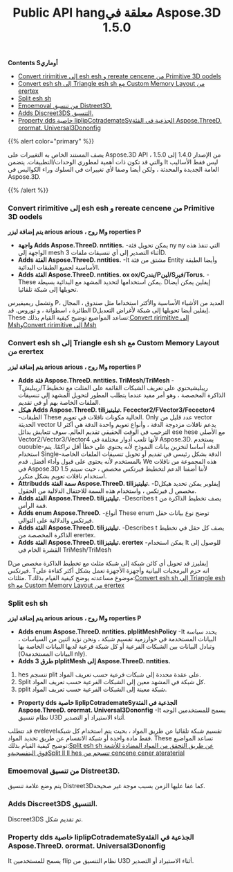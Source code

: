 ﻿---
title: Public API hangمعلقة في Aspose.3D 1.5.0
type: docs
weight: 20
url: /ar/net/public-api-changes-in-aspose-3d-1-5-0/
---
**Contents Sأوماري**

- [Convert ririmitive إلى esh esh و rereate cencene من Primitive 3D oodels](#PublicAPIChangesinAspose.3D1.5.0-ConvertthePrimitivetoaMeshandCreateaScenefromPrimitive3DModels)
- [Convert esh sh إلى Triangle esh sh مع Custom Memory Layout من erertex](#PublicAPIChangesinAspose.3D1.5.0-ConvertaMeshtoTriangleMeshwithCustomMemoryLayoutoftheVertex)
- [Split esh sh](#PublicAPIChangesinAspose.3D1.5.0-SplitMesh)
- [Emoemoval من تنسيق Distreet3D.](#PublicAPIChangesinAspose.3D1.5.0-RemovalofDistreet3DSformat.)
- [Adds Discreet3DS التنسيق.](#PublicAPIChangesinAspose.3D1.5.0-AddsDiscreet3DSformat.)
- [Property dds خاصية liplipCotrademateSyالجذعية في الفئة Aspose.ThreeD. orormat. Universal3Dononfig](#PublicAPIChangesinAspose.3D1.5.0-AddspropertyFlipCoordinateSysteminclassAspose.ThreeD.Formats.Universal3DConfig)

{{% alert color="primary" %}} 

يصف المستند الخاص به التغييرات على Aspose.3D API من الإصدار 1.4.0 إلى 1.5.0 ، والتي قد تكون ذات أهمية لمطوري الوحدات/التطبيقات. يتضمن It ليس فقط الأساليب العامة الجديدة والمحدثة ، ولكن أيضا وصفا لأي تغييرات في السلوك وراء الكواليس في Aspose.3D.

{{% /alert %}} 
### **Convert ririmitive إلى esh esh و rereate cencene من Primitive 3D oodels**
**يتم إضافة ليزر arious arious ، روح Mو roperties P**

- **واجهة Adds Aspose.ThreeD. nntities.** 
-يمكن تحويل فئة ny ny التي تنفذ هذه الواجهة إلى mesh أثناء التصدير إلى أي تنسيقات ملفات 3D.
- **Adds الفئة Aspose.ThreeD. nntities.** 
-It مشتق من فئة Entity وأيضا الطبقة الأساسية لجميع الطبقات البدائية.
- **Adds الفئة Aspose.ThreeD. nntities. ox ox/Cيندر/Pلين/Sفير/Torus.** 
-These يمكن استخدامها لتحديد المشهد مع البدائية بسيطة. Dإيفلين يمكن أيضا تحويلها إلى شبكة تلقائيا.

وتشمل ريميفيرس Pالعديد من الأشياء الأساسية والأكثر استخداما مثل صندوق ، المجال ، الطائرة ، اسطوانة ، و توروس. قد Dإيفلين أيضا تحويلها إلى شبكة لأغراض التعديل. These تساعد المواضيع توضيح كيفية القيام بذلك:[Convert ririmitive إلى Msh](http://www.aspose.com/docs/display/3dnet/Create+a+Scene+from+Primitive+3D+Models)و[Convert ririmitive إلى Msh](http://www.aspose.com/docs/display/3dnet/Convert+a+Mesh+to+Triangle+Mesh+and+Primitive+to+a+Mesh#ConvertaMeshtoTriangleMeshandPrimitivetoaMesh-ConvertthePrimitivetoaMesh)
### **Convert esh sh إلى Triangle esh sh مع Custom Memory Layout من erertex**
**يتم إضافة ليزر arious arious ، روح Mو roperties P**

- **Adds فئة Aspose.ThreeD. nntities. TriMesh/TriMesh<T>** 
-Tريبليش/Tريبليش<T>يحتوي على تعريف الشبكات القائمة على المثلث مع تخطيط الذاكرة المخصصة ، وهو أمر مفيد عندما يتطلب المطور لتحويل المشهد إلى تنسيقات الملفات الخاصة بهم أو في تقديم.
- **هيكل Adds Aspose.ThreeD. tiliتيليتيز. Fecector2/FVector3/Fecector4** 
-الطبقات These الحالية مكونات ناقلات في تعويم. Only عدد قليل من vector الحديثة vector U يدعم ناقلات مزدوجة الدقة ، وأنواع تعويم واحدة الدقة هي أكثر الترحيب في الوقت الحقيقي تقديم العالم. سوف تتعايش بدائل ese hese مع الأصلي Vector2/Vector3/Vector4 لأنها تلعب أدوار مختلفة في Aspose.3D. يستخدم ououble-الدقة أساسا لتخزين بيانات النموذج لأنه يحتوي على خطأ أقل تراكمًا. يتم استخدام Single-الدقة بشكل رئيسي في تقديم أو تحويل تنسيقات الملفات الخاصة بالمستخدم لأنه يحتوي على قبول وأداء أفضل. قدم We هذه المجموعة من ناقلات في Aspose.3D 1.5 لأننا أضفنا الدعم لتخطيط فيرتكس مخصص ، حيث سيتم استخدام ناقلات تعويم بشكل متكرر.
- **Attribudds سمة الفئة Aspose.ThreeD. tiliتيليتيز.** 
-Dإيفلوبر يمكن تحديد هيكل مخصص ل فيرتكس ، واستخدام هذه السمة للاحتفال الدلالية من الحقول.
- **Adds الفئة Aspose.ThreeD. tiliتيليتيز.** 
-Describes t يصف تخطيط الذاكرة من قمة الرأس.
- **Adds enum Aspose.ThreeD.** 
-أنواع These enum توضح نوع بيانات حقل فيرتكس والدلالية على التوالي.
- **Adds الفئة Aspose.ThreeD. tiliتيليتيز.** 
-Describes t يصف كل حقل في تخطيط الذاكرة المخصصة من erertex.
- **Adds الفئة Aspose.ThreeD. tiliتيليتيز. erertex** 
-يمكن استخدام It للوصول إلى القشرة الخام في TriMesh/TriMesh<T>

Dإيفليرز قد تحويل أي كائن شبكة إلى شبكة مثلث مع تخطيط الذاكرة مخصص من فيرتكس. Tانه حزم البرمجيات البيانية وأجهزة الأجهزة تعمل بشكل أكثر كفاءة على مثلثات. Tموضوع مساعدته يوضح كيفية القيام بذلك:[Convert esh sh إلى Triangle esh sh مع Custom Memory Layout من erertex](http://www.aspose.com/docs/display/3dnet/Convert+a+Mesh+to+Triangle+Mesh+and+Primitive+to+a+Mesh#ConvertaMeshtoTriangleMeshandPrimitivetoaMesh-struct)
### **Split esh sh**
**يتم إضافة ليزر arious arious ، روح Mو roperties P**

- **Adds enum Aspose.ThreeD. nntities. plplitMeshPolicy** 
-It يحدد سياسة البيانات المستخدمة في خوارزمية تقسيم شبكة ، ونحن نؤيد اثنين من السياسات ، وتبادل البيانات بين الشبكات الفرعية أو كل شبكة فرعية لديها البيانات الخاصة بها (Oالبيانات المستخدمة nly).
- **Adds 3 طرق plplitMesh إلى Aspose.ThreeD. nntities.** 
1. hes تنسجم plit على عقدة محددة إلى شبكات فرعية حسب تعريف المواد.
1. Split كل شبكة في المشهد معين إلى الشبكات الفرعية حسب تعريف المواد.
1. pplit شبكة معينة إلى الشبكات الفرعية حسب تعريف المواد.
- **Property dds خاصية liplipCotrademateSyالجذعية في الفئة Aspose.ThreeD. orormat. Universal3Dononfig** 
-It يسمح للمستخدمين الوجه نظام تنسيق U3D أثناء الاستيراد أو التصدير.

قد تتطلب evelevelتقسيم شبكة تلقائيا عن طريق المواد ، بحيث يتم استخدام كل شبكة فقط مادة واحدة أو شبكة الانقسام عن طريق تحديد المواد. These تساعد المواضيع توضيح كيفية القيام بذلك:[Split esh sh عن طريق التحقق من المواد المضادة للأشعة فوق البنفسجية](http://www.aspose.com/docs/display/3dnet/Split+Mesh#SplitMesh-SplitaMeshbySpecifyingtheMaterial)و[Split ll ll hes تنسجم من cencene cener ateraterial](http://www.aspose.com/docs/display/3dnet/Split+Mesh#SplitMesh-SplitAllMeshesofaScenePerMaterial)
### **Emoemoval من تنسيق Distreet3D.**
يتم وضع علامة تنسيق Distreet3Dكما عفا عليها الزمن بسبب موجة غير صحيحة.
### **Adds Discreet3DS التنسيق.**
Discreet3DS تم تقديم شكل.
### **Property dds خاصية liplipCotrademateSyالجذعية في الفئة Aspose.ThreeD. orormat. Universal3Dononfig**
It يسمح للمستخدمين flip نظام التنسيق من U3D أثناء الاستيراد أو التصدير.
